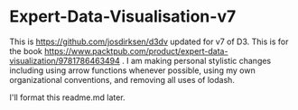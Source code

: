 # Expert-Data-Visualisation-v7

This is https://github.com/josdirksen/d3dv updated for v7 of D3.  This is for the book https://www.packtpub.com/product/expert-data-visualization/9781786463494 .  I am making personal stylistic changes including using arrow functions whenever possible, using my own organizational conventions, and removing all uses of lodash.

I'll format this readme.md later.
